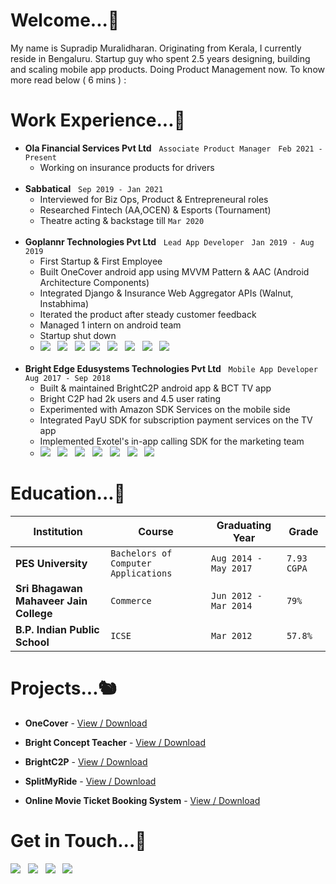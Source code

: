 <!--
**supro-96/supro-96** is a ✨ _special_ ✨ repository because its `README.md` (this file) appears on your GitHub profile.

Here are some ideas to get you started:

- 🔭 I’m currently working on ...
- 🌱 I’m currently learning ...
- 👯 I’m looking to collaborate on ...
- 🤔 I’m looking for help with ...
- 💬 Ask me about ...
- 📫 How to reach me: ...
- 😄 Pronouns: ...
- ⚡ Fun fact: ...
-->

# Welcome...:rat:


My name is Supradip Muralidharan. Originating from Kerala, I currently reside in Bengaluru. Startup guy who spent 2.5 years designing, building and scaling mobile app products. Doing Product Management now. To know more read below ( 6 mins ) :


# Work Experience...:bat:
* **Ola Financial Services Pvt Ltd** &nbsp; `Associate Product Manager` &nbsp; `Feb 2021 - Present`
  - Working on insurance products for drivers 
  <br />
* **Sabbatical** &nbsp; `Sep 2019 - Jan 2021`
  - Interviewed for Biz Ops, Product & Entrepreneural roles
  - Researched Fintech (AA,OCEN) & Esports (Tournament)
  - Theatre acting & backstage till `Mar 2020`
  <br />
* **Goplannr Technologies Pvt Ltd** &nbsp; `Lead App Developer` &nbsp; `Jan 2019 - Aug 2019`
  - First Startup & First Employee
  - Built OneCover android app using MVVM Pattern & AAC (Android Architecture Components)
  - Integrated Django & Insurance Web Aggregator APIs (Walnut, Instabhima)
  - Iterated the product after steady customer feedback
  - Managed 1 intern on android team
  - Startup shut down
  - ![](https://img.shields.io/badge/IDE-Android_Studio-informational?style=flat&color=2bbc8a) &nbsp; ![](https://img.shields.io/badge/Languages-Kotlin,_Java,_XML-informational?style=flat&color=2bbc8a) &nbsp; ![](https://img.shields.io/badge/Design-Sketch_&_Zeplin-informational?style=flat&color=2bbc8a)&nbsp; ![](https://img.shields.io/badge/Product_Management-Confluence,_JIRA,_Mixpanel,_Google_Analytics-informational?style=flat&color=2bbc8a) &nbsp; ![](https://img.shields.io/badge/Team_Communication-Slack-informational?style=flat&color=2bbc8a) &nbsp; ![](https://img.shields.io/badge/Backend-AWS_&_Firebase-informational?style=flat&color=2bbc8a) &nbsp; ![](https://img.shields.io/badge/Version_Control-Git-informational?style=flat&color=2bbc8a) &nbsp; ![](https://img.shields.io/badge/Others-Postman_&_Jenkins-informational?style=flat&color=2bbc8a)
  <br />
* **Bright Edge Edusystems Technologies Pvt Ltd** &nbsp; `Mobile App Developer` &nbsp; `Aug 2017 - Sep 2018`
  - Built & maintained BrightC2P android app & BCT TV app
  - Bright C2P had 2k users and 4.5 user rating
  - Experimented with Amazon SDK Services on the mobile side
  - Integrated PayU SDK for subscription payment services on the TV app
  - Implemented Exotel's in-app calling SDK for the marketing team
  - ![](https://img.shields.io/badge/IDE-Android_Studio-informational?style=flat&color=2bbc8a) &nbsp; ![](https://img.shields.io/badge/Languages-Java,_SQL-informational?style=flat&color=2bbc8a) &nbsp; ![](https://img.shields.io/badge/Design-Adobe_XD-informational?style=flat&color=2bbc8a) &nbsp; ![](https://img.shields.io/badge/Product_Management-Microsoft_Docs_&_Excel-informational?style=flat&color=2bbc8a) &nbsp; ![](https://img.shields.io/badge/Backend-AWS_&_Firebase-informational?style=flat&color=2bbc8a) &nbsp; ![](https://img.shields.io/badge/Version_Control-Git-informational?style=flat&color=2bbc8a) &nbsp; ![](https://img.shields.io/badge/Others-Postman-informational?style=flat&color=2bbc8a)
  
# Education...:owl:
Institution | Course | Graduating Year | Grade
------------ | ------------- | ------------ | ------------
**PES University** | `Bachelors of Computer Applications` | `Aug 2014 - May 2017` | `7.93 CGPA`
**Sri Bhagawan Mahaveer Jain College** | `Commerce` | `Jun 2012 - Mar 2014` | `79%`
**B.P. Indian Public School** | `ICSE` | `Mar 2012` | `57.8%`
  
# Projects...:chipmunk:

* **OneCover** - [View / Download](https://photos.app.goo.gl/vDsBTHGopbXi1vNb8)

* **Bright Concept Teacher** - [View / Download](https://github.com/supro-96/supro-96/blob/main/Bright%20Concept%20Teacher.pdf)

* **BrightC2P** - [View / Download](https://photos.app.goo.gl/vDsBTHGopbXi1vNb8)

* **SplitMyRide** - [View / Download](https://github.com/supro-96/supro-96/blob/main/SplitMyRide.pdf)

* **Online Movie Ticket Booking System** - [View / Download](https://github.com/supro-96/supro-96/blob/main/Online%20Movie%20Ticket%20Booking%20System.pdf)

# Get in Touch...:frog:

  <a href="https://stackoverflow.com/users/8525451/supro-96"><img src="https://img.shields.io/badge/-Stack_Overflow_(Street_Credits)-F5F5F5?style=flat-square&amp;logo=StackOverflow"></a> &nbsp; <a href="https://www.youtube.com/channel/UCG0lG4-WSEakzf4dIzIlayA"><img src="https://img.shields.io/badge/-Youtube_(Motovlogs)-F5F5F5?style=flat-square&amp;logo=Youtube&amp;logoColor=red"></a> &nbsp; <img src="https://img.shields.io/badge/-pradip.withu@gmail.com-F5F5F5?style=flat-square&amp;logo=Gmail"> &nbsp; <img src="https://img.shields.io/badge/-+917259837601-F5F5F5?style=flat-square&amp;logo=Whatsapp">  <br /> 
